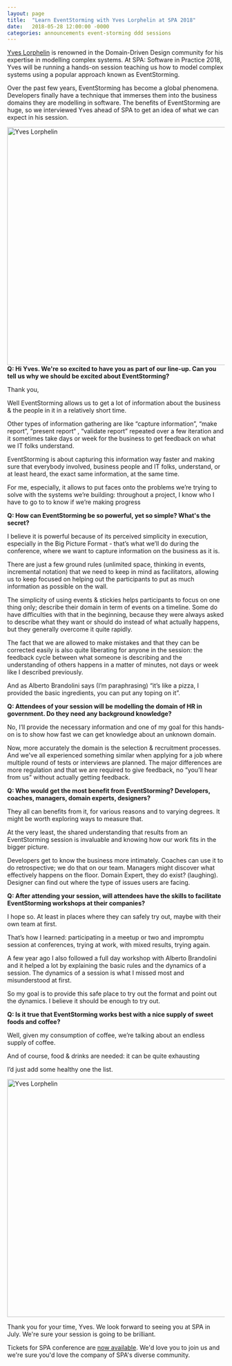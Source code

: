 ```yaml
---
layout: page
title:  "Learn EventStorming with Yves Lorphelin at SPA 2018"
date:   2018-05-28 12:00:00 -0000
categories: announcements event-storming ddd sessions
---
```


[Yves Lorphelin](https://twitter.com/ylorph) is renowned in the Domain-Driven Design community for his expertise in modelling complex systems. At SPA: Software in Practice 2018, Yves will be running a hands-on session teaching us how to model complex systems using a popular approach known as EventStorming.

Over the past few years, EventStorming has become a global phenomena. Developers finally have a technique that immerses them into the business domains they are modelling in software. The benefits of EventStorming are huge, so we interviewed Yves ahead of SPA to get an idea of what we can expect in his session.

<img src="{{ '/images/2018/yves1.jpg' | absolute_url }}" style="height: 550px; float: left; margin-right: 25px;" alt="Yves Lorphelin" />


**Q: Hi Yves. We're so excited to have you as part of our line-up. Can you tell us why we should be excited about EventStorming?**

Thank you,

Well EventStorming allows us to get a lot of information about the business & the people in it in a relatively short time.

Other types of information gathering are  like “capture information”, “make report”, “present report“ , “validate report” repeated over a few iteration and it sometimes take days or week for the business to get feedback on what we IT folks understand.

EventStorming is about capturing this information way faster and making sure that everybody involved, business people and IT folks, 
understand, or at least heard, the exact same information, at the same time.

For me,  especially, it allows to put faces onto the problems we’re  trying to solve with the systems we’re building: throughout a project, 
I know who I have to go to to know if we’re making progress


**Q: How can EventStorming be so powerful, yet so simple? What's the secret?**

I believe it is powerful because of its perceived simplicity in execution, especially in the Big Picture Format - that’s what we’ll do during the conference, where we want to capture information on the business as it is.

There are just a few ground rules (unlimited space, thinking in events, incremental notation) that we need to keep in mind as facilitators, allowing us to keep focused on helping  out the participants to put as much information as possible on the wall.

The simplicity of using events & stickies helps participants to focus on one thing only; describe their domain in term of events on a timeline.
Some do have difficulties with that in the beginning, because they were always asked to describe what they want or should do instead of what actually happens, but they generally overcome it quite rapidly.

The fact that we are allowed to make mistakes and that they can be corrected easily is also quite liberating for anyone in the session: the feedback cycle between what someone is describing and the understanding of others happens in a matter of minutes, not days or week like I described previously.

And as Alberto Brandolini says (I’m paraphrasing) “it’s like a pizza, I provided the basic ingredients, you can put any toping on it”.


**Q: Attendees of your session will be modelling the domain of HR in government. Do they need any background knowledge?**

No, I’ll provide the necessary information and one of my goal for this hands-on is to show how fast we can get knowledge about an unknown domain.

Now, more accurately the domain is the selection & recruitment processes. And we've all experienced something similar when applying for a job where multiple round of tests or interviews are planned. The major differences are more regulation and that we are required to give feedback, no “you’ll hear from us” without actually getting feedback.
 

**Q: Who would get the most benefit from EventStorming? Developers, coaches, managers, domain experts, designers?**

They all can benefits from it, for various reasons and to varying degrees. It might be worth exploring ways to measure that.

At the very least, the shared understanding that results from an EventStorming session is invaluable and knowing how our work fits in the bigger picture.

Developers get to know the business more intimately. Coaches can use it to do retrospective; we do that on our team. Managers might discover what effectively happens on the floor. Domain Expert, they do exist? (laughing). Designer can find out where the type of issues users are facing.
 

**Q: After attending your session, will attendees have the skills to facilitate EventStorming workshops at their companies?**

I hope so. At least in places where they can safely try out, maybe with their own team at first.

That’s how I learned: participating in a meetup or two and impromptu session at conferences, trying at work, with mixed results, trying again.

A few year ago I also followed a full day workshop with Alberto Brandolini and it helped a lot by explaining the basic rules and the dynamics of a session. The dynamics of a session is what I missed most and misunderstood at first.

So my goal is to provide this safe place to try out the format and point out the dynamics. I believe it should be enough to try out.


**Q: Is it true that EventStorming works best with a nice supply of sweet foods and coffee?** 

Well, given my consumption of coffee, we’re talking about an endless supply of coffee.

And of course, food & drinks are needed: it can be quite exhausting

I’d just add some healthy one the list.

<img src="{{ '/images/2018/yves2.jpg' | absolute_url }}" style="height: 550px;" alt="Yves Lorphelin" />

Thank you for your time, Yves. We look forward to seeing you at SPA in July. We're sure your session is going to be brilliant. 

Tickets for SPA conference are [now available](https://www.eventbrite.co.uk/e/spa2018-tickets-42752231074). We'd love you to join us and we're sure you'd love the company of SPA's diverse community.